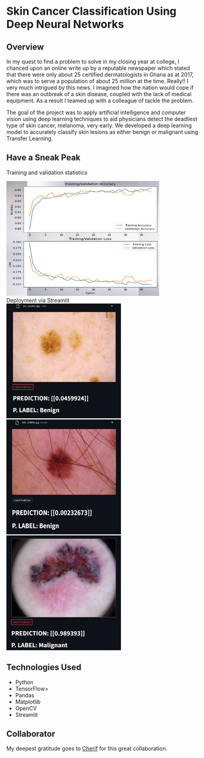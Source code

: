 # Skin Cancer Classification Using Deep Neural Networks

## Overview
In my quest to find a problem to solve in my closing year at college, I chanced upon an online write up by a reputable newspaper which stated that there were only about 25 certified dermatologists in Ghana as at 2017, which was to serve a population of about 25 million at the time. Really!! I very much intrigued by this news. I imagined how the nation would cope if there was an outbreak of a skin disease, coupled with the lack of medical equipment. As a result I teamed up with a colleague of tackle the problem.

The goal of the project was to apply artificial intelligence and computer vision using deep learning techniques to aid physicians detect the deadliest type of skin cancer, melanoma, very early. We developed a deep learning model to accurately classify skin lesions as either benign or malignant using Transfer Learning.

## Have a Sneak Peak
Training and validation statistics<br/>

<img src="https://github.com/dreanyarko/skin_cancer_project/blob/master/images/train_val.jpg" width="400" height="300" />

<br/>
Deployment via Streamlit<br/>

<img src="https://github.com/dreanyarko/skin_cancer_project/blob/master/images/benign1.png" width="300" height="300" />
<img src="https://github.com/dreanyarko/skin_cancer_project/blob/master/images/benign2.png" width="300" height="300" />
<img src="https://github.com/dreanyarko/skin_cancer_project/blob/master/images/malignant1.png" width="300" height="300" />

## Technologies Used
<ul>
  <li>Python</li>
  <li>TensorFlow></li>
  <liNumPy></li>
  <li>Pandas</li>
  <li>Matplotlib</li>
  <li>OpenCV</li>
  <li>Streamlit</li>
</ul>

## Collaborator
My deepest gratitude goes to <a href="https://www.linkedin.com/in/ch%C3%A9rif-salif-haidara/" target="_blank">Cherif</a> for this great collaboration.
